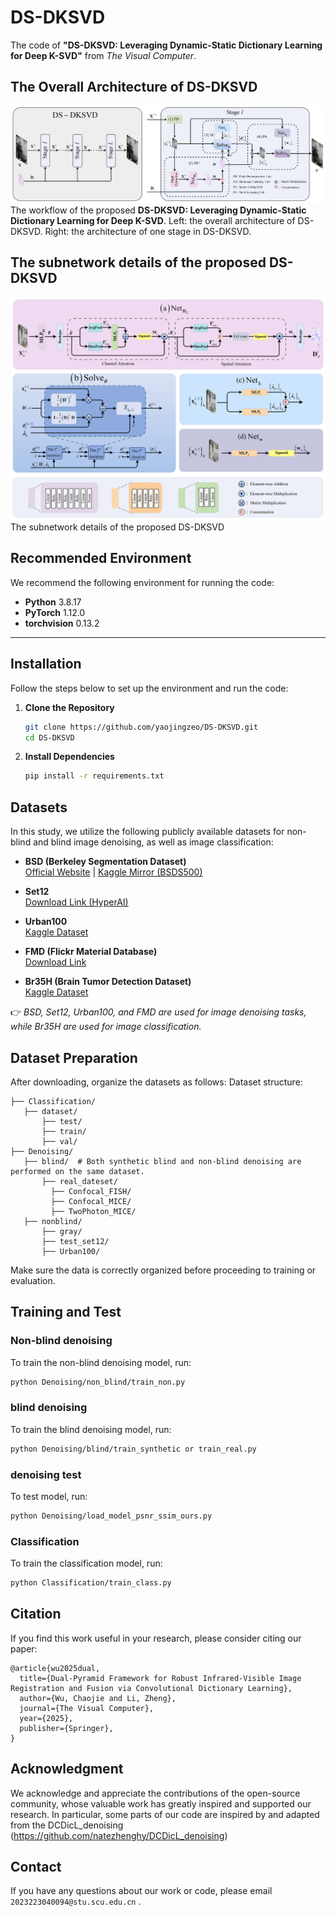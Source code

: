 # DS-DKSVD
The code of **"DS-DKSVD: Leveraging Dynamic-Static Dictionary  Learning for Deep K-SVD"** from _The Visual Computer_.

## The Overall Architecture of DS-DKSVD
![image](./Images/Figure_2.png)
The workflow of the proposed **DS-DKSVD: Leveraging Dynamic-Static Dictionary Learning for Deep K-SVD**. Left: the overall architecture of DS-DKSVD. Right: the architecture of one stage in DS-DKSVD.

## The subnetwork details of the proposed DS-DKSVD
![image](./Images/Figure_3.png)
The subnetwork details of the proposed DS-DKSVD


## Recommended Environment  
We recommend the following environment for running the code:  
- **Python** 3.8.17
- **PyTorch** 1.12.0 
- **torchvision** 0.13.2  

---

## Installation  
Follow the steps below to set up the environment and run the code:

1. **Clone the Repository**  
   ```bash  
   git clone https://github.com/yaojingzeo/DS-DKSVD.git
   cd DS-DKSVD  
2. **Install Dependencies**
   ```bash  
   pip install -r requirements.txt  
   
## Datasets

In this study, we utilize the following publicly available datasets for non-blind and blind image denoising, as well as image classification:

- **BSD (Berkeley Segmentation Dataset)**  
  [Official Website](https://www2.eecs.berkeley.edu/Research/Projects/CS/vision/bsds/) | [Kaggle Mirror (BSDS500)](https://www.kaggle.com/datasets/balraj98/berkeley-segmentation-dataset-500-bsds500)

- **Set12**  
  [Download Link (HyperAI)](https://hyper.ai/en/datasets/17513)

- **Urban100**  
  [Kaggle Dataset](https://www.kaggle.com/datasets/harshraone/urban100)

- **FMD (Flickr Material Database)**  
  [Download Link](https://sourl.cn/Wyqrui)

- **Br35H (Brain Tumor Detection Dataset)**  
  [Kaggle Dataset](https://www.kaggle.com/ahmedhamada0/brain-tumor-detection)

👉 *BSD, Set12, Urban100, and FMD are used for image denoising tasks, while  Br35H are used for image classification.*

## Dataset Preparation
After downloading, organize the datasets as follows:
Dataset structure:  
```
├── Classification/  
   ├── dataset/  
       ├── test/    
       ├── train/    
       ├── val/
├── Denoising/  
   ├── blind/  # Both synthetic blind and non-blind denoising are performed on the same dataset. 
       ├── real_dateset/
         ├── Confocal_FISH/        
         ├── Confocal_MICE/
         ├── TwoPhoton_MICE/        
   ├── nonblind/  
       ├── gray/    
       ├── test_set12/   
       ├── Urban100/
```
Make sure the data is correctly organized before proceeding to training or evaluation.

## Training and Test
### Non-blind denoising
To train the non-blind denoising model, run: 
   ```bash  
   python Denoising/non_blind/train_non.py
   ```
### blind denoising
To train the blind denoising model, run: 
   ```bash  
   python Denoising/blind/train_synthetic or train_real.py
   ```
### denoising test
To test model, run: 
   ```bash  
   python Denoising/load_model_psnr_ssim_ours.py
   ```
### Classification
To train the classification model, run: 
   ```bash  
   python Classification/train_class.py
   ```



## Citation
If you find this work useful in your research, please consider citing our paper:
```
@article{wu2025dual,  
  title={Dual-Pyramid Framework for Robust Infrared-Visible Image Registration and Fusion via Convolutional Dictionary Learning},  
  author={Wu, Chaojie and Li, Zheng},  
  journal={The Visual Computer},  
  year={2025},  
  publisher={Springer},  
}  
```

## Acknowledgment  
We acknowledge and appreciate the contributions of the open-source community, whose valuable work has greatly inspired and supported our research. In particular, some parts of our code are inspired by and adapted from the DCDicL_denoising (https://github.com/natezhenghy/DCDicL_denoising)

## Contact
If you have any questions about our work or code, please email `2023223040094@stu.scu.edu.cn` .

